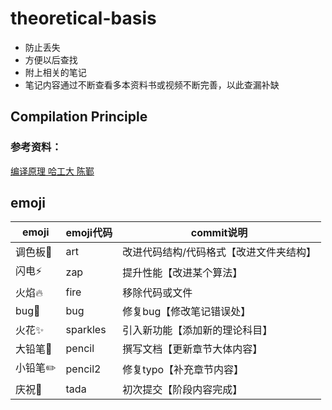 # theoretical-basis

- 防止丢失
- 方便以后查找
- 附上相关的笔记
- 笔记内容通过不断查看多本资料书或视频不断完善，以此查漏补缺

## Compilation Principle 

### 参考资料：

[编译原理 哈工大 陈鄞](<https://www.bilibili.com/video/av17649289/?p=1>)

## emoji

| emoji           | emoji代码 | commit说明                              |
| --------------- | --------- | --------------------------------------- |
| 调色板:art:     | ​art​       | 改进代码结构/代码格式【改进文件夹结构】 |
| 闪电:zap:       | zap       | 提升性能【改进某个算法】                |
| 火焰:fire:      | fire      | 移除代码或文件                          |
| bug:bug:        | bug       | 修复bug【修改笔记错误处】               |
| 火花:sparkles:  | sparkles  | 引入新功能【添加新的理论科目】          |
| 大铅笔:pencil:  | pencil    | 撰写文档【更新章节大体内容】            |
| 小铅​笔:pencil2: | pencil2   | 修复typo【补充章节内容】                |
| 庆祝:tada:      | tada      | 初次提交【阶段内容完成】                |